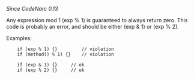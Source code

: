 *Since CodeNarc 0.13*

Any expression mod 1 (exp % 1) is guaranteed to always return zero. This
code is probably an error, and should be either (exp & 1) or (exp % 2).

Examples:

``` 
    if (exp % 1) {}         // violation
    if (method() % 1) {}    // violation

    if (exp & 1) {}     // ok
    if (exp % 2) {}     // ok
```
